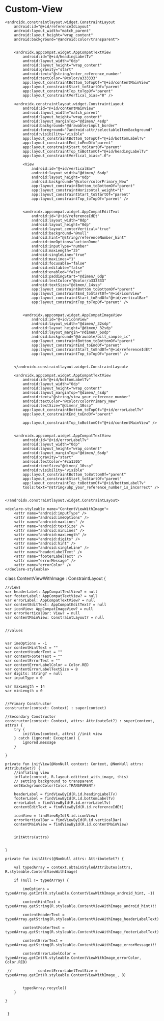 # Custom-View


<?xml version="1.0" encoding="utf-8"?>
<layout xmlns:android="http://schemas.android.com/apk/res/android"
    xmlns:app="http://schemas.android.com/apk/res-auto"
    xmlns:tools="http://schemas.android.com/tools">

    <androidx.constraintlayout.widget.ConstraintLayout
        android:id="@+id/referenceIdLayout"
        android:layout_width="match_parent"
        android:layout_height="wrap_content"
        android:background="@android:color/transparent">


        <androidx.appcompat.widget.AppCompatTextView
            android:id="@+id/headingLabelTv"
            android:layout_width="0dp"
            android:layout_height="wrap_content"
            android:gravity="start"
            android:text="@string/enter_reference_number"
            android:textColor="@color/a333333"
            app:layout_constraintBottom_toTopOf="@+id/contentMainView"
            app:layout_constraintStart_toStartOf="parent"
            app:layout_constraintTop_toTopOf="parent"
            app:layout_constraintVertical_bias="0" />

        <androidx.constraintlayout.widget.ConstraintLayout
            android:id="@+id/contentMainView"
            android:layout_width="match_parent"
            android:layout_height="wrap_content"
            android:layout_marginTop="@dimen/_4sdp"
            android:background="@drawable/input_border"
            android:foreground="?android:attr/selectableItemBackground"
            android:visibility="visible"
            app:layout_constraintBottom_toTopOf="@+id/bottomLabelTv"
            app:layout_constraintEnd_toEndOf="parent"
            app:layout_constraintStart_toStartOf="parent"
            app:layout_constraintTop_toBottomOf="@+id/headingLabelTv"
            app:layout_constraintVertical_bias=".0">

            <View
                android:id="@+id/verticalBar"
                android:layout_width="@dimen/_6sdp"
                android:layout_height="0dp"
                android:background="@color/colorPrimary_New"
                app:layout_constraintBottom_toBottomOf="parent"
                app:layout_constraintHorizontal_weight="1"
                app:layout_constraintStart_toStartOf="parent"
                app:layout_constraintTop_toTopOf="parent" />


            <androidx.appcompat.widget.AppCompatEditText
                android:id="@+id/referenceIdEt"
                android:layout_width="0dp"
                android:layout_height="0dp"
                android:layout_centerVertical="true"
                android:background="@null"
                android:hint="@string/referenceNumber_hint"
                android:imeOptions="actionDone"
                android:inputType="number"
                android:maxLength="25"
                android:singleLine="true"
                android:maxLines="1"
                android:focusable="false"
                android:editable="false"
                android:enabled="false"
                android:paddingStart="@dimen/_6dp"
                android:textColor="@color/a333333"
                android:textSize="@dimen/_14ssp"
                app:layout_constraintBottom_toBottomOf="parent"
                app:layout_constraintEnd_toStartOf="@+id/iconView"
                app:layout_constraintStart_toEndOf="@+id/verticalBar"
                app:layout_constraintTop_toTopOf="parent" />


            <androidx.appcompat.widget.AppCompatImageView
                android:id="@+id/iconView"
                android:layout_width="@dimen/_32sdp"
                android:layout_height="@dimen/_32sdp"
                android:layout_margin="@dimen/_6sdp"
                android:background="@drawable/bill_sample_ic"
                app:layout_constraintBottom_toBottomOf="parent"
                app:layout_constraintEnd_toEndOf="parent"
                app:layout_constraintStart_toEndOf="@+id/referenceIdEt"
                app:layout_constraintTop_toTopOf="parent" />


        </androidx.constraintlayout.widget.ConstraintLayout>

        <androidx.appcompat.widget.AppCompatTextView
            android:id="@+id/bottomLabelTv"
            android:layout_width="0dp"
            android:layout_height="wrap_content"
            android:layout_marginTop="@dimen/_4sdp"
            android:text="@string/view_your_reference_number"
            android:textColor="@color/colorPrimary_New"
            android:textSize="@dimen/_10ssp"
            app:layout_constraintBottom_toTopOf="@+id/errorLabelTv"
            app:layout_constraintEnd_toEndOf="parent"

            app:layout_constraintTop_toBottomOf="@+id/contentMainView" />


        <androidx.appcompat.widget.AppCompatTextView
            android:id="@+id/errorLabelTv"
            android:layout_width="0dp"
            android:layout_height="wrap_content"
            android:layout_marginTop="@dimen/_6sdp"
            android:gravity="start"
            android:textColor="#ca1305"
            android:textSize="@dimen/_10ssp"
            android:visibility="visible"
            app:layout_constraintBottom_toBottomOf="parent"
            app:layout_constraintStart_toStartOf="parent"
            app:layout_constraintTop_toBottomOf="@+id/bottomLabelTv"
            tools:text="@string/ubp_your_reference_number_is_incorrect" />


    </androidx.constraintlayout.widget.ConstraintLayout>

</layout>


    <declare-styleable name="ContentViewWithImage">
        <attr name="android:inputType" />
        <attr name="android:imeOptions" />
        <attr name="android:maxLines" />
        <attr name="android:textSize" />
        <attr name="android:minLines" />
        <attr name="android:maxLength" />
        <attr name="android:digits" />
        <attr name="android:hint" />
        <attr name="android:singleLine" />
        <attr name="headerLabelText" />
        <attr name="footerLabelText" />
        <attr name="errorMessage" />
        <attr name="errorColor" />
    </declare-styleable>



class ContentViewWithImage : ConstraintLayout {


    //views
    var headerLabel: AppCompatTextView? = null
    var footerLabel: AppCompatTextView? = null
    var errorLabel: AppCompatTextView? = null
    var contentEditText: AppCompatEditText? = null
    var iconView: AppCompatImageView? = null
    var errorVerticalBar: View? = null
    var contentMainView: ConstraintLayout? = null


    //values


    var imeOptions = -1
    var contentHintText = ""
    var contentHeaderText = ""
    var contentFooterText = ""
    var contentErrorText = ""
    var contentErrorLabelColor = Color.RED
    var contentErrorLabelTextSize = 8
    var digits: String? = null
    var inputType = 0

    var maxLength = 14
    var minLength = 0


    //Primary Constructor
    constructor(context: Context) : super(context)

    //Secondary Constructor
    constructor(context: Context, attrs: AttributeSet?) : super(context, attrs) {
        try {
            initView(context, attrs) //init view
        } catch (ignored: Exception) {
            ignored.message
        }

    }

    private fun initView(@NonNull context: Context, @NonNull attrs: AttributeSet?) {
        //inflating view
        inflate(context, R.layout.edittext_with_image, this)
        // setting background to transparent
        setBackgroundColor(Color.TRANSPARENT)

        headerLabel = findViewById(R.id.headingLabelTv)
        footerLabel = findViewById(R.id.bottomLabelTv)
        errorLabel = findViewById(R.id.errorLabelTv)
        contentEditText = findViewById(R.id.referenceIdEt)

        iconView = findViewById(R.id.iconView)
        errorVerticalBar = findViewById(R.id.verticalBar)
        contentMainView = findViewById(R.id.contentMainView)


        initAttrs(attrs)


    }

    private fun initAttrs(@NonNull attrs: AttributeSet?) {

        val typedArray = context.obtainStyledAttributes(attrs, R.styleable.ContentViewWithImage)

        if (null != typedArray) {

            imeOptions = typedArray.getInt(R.styleable.ContentViewWithImage_android_hint, -1)

            contentHintText = typedArray.getString(R.styleable.ContentViewWithImage_android_hint)!!

            contentHeaderText = typedArray.getString(R.styleable.ContentViewWithImage_headerLabelText)!!

            contentFooterText = typedArray.getString(R.styleable.ContentViewWithImage_footerLabelText)!!

            contentErrorText = typedArray.getString(R.styleable.ContentViewWithImage_errorMessage)!!

            contentErrorLabelColor = typedArray.getInt(R.styleable.ContentViewWithImage_errorColor, Color.RED)

     //            contentErrorLabelTextSize = typedArray.getInt(R.styleable.ContentViewWithImage_, 8)


            typedArray.recycle()
        }

    }

 
     }
